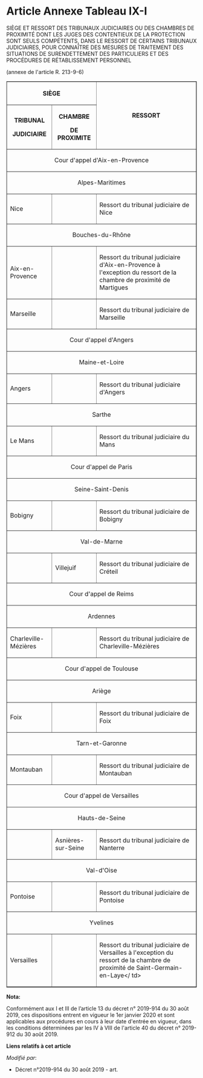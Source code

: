 # Article Annexe Tableau IX-I

SIÈGE ET RESSORT DES TRIBUNAUX JUDICIAIRES OU DES CHAMBRES DE PROXIMITÉ DONT LES JUGES DES CONTENTIEUX DE LA PROTECTION SONT
SEULS COMPÉTENTS, DANS LE RESSORT DE CERTAINS TRIBUNAUX JUDICIAIRES, POUR CONNAÎTRE DES MESURES DE TRAITEMENT DES SITUATIONS
DE SURENDETTEMENT DES PARTICULIERS ET DES PROCÉDURES DE RÉTABLISSEMENT PERSONNEL

(annexe de l'article R. 213-9-6)

<table border="1">
  <tbody>
    <tr>
      <th colspan="2">

SIÈGE</th>
      <th rowspan="2">

RESSORT</th>
    </tr>
    <tr>
      <th>

TRIBUNAL

JUDICIAIRE</th>
      <th>

CHAMBRE

DE PROXIMITE</th>
    </tr>
    <tr>
      <td align="center" colspan="3">

Cour d'appel d'Aix-en-Provence</td>
    </tr>
    <tr>
      <td align="center" colspan="3">

Alpes-Maritimes</td>
    </tr>
    <tr>
      <td align="left">

Nice</td>
      <td align="left">
      </td><td align="left">

Ressort du tribunal judiciaire de Nice</td>
    </tr>
    <tr>
      <td align="center" colspan="3">

Bouches-du-Rhône</td>
    </tr>
    <tr>
      <td align="left">

Aix-en-Provence</td>
      <td align="left">
      </td><td align="left">

Ressort du tribunal judiciaire d'Aix-en-Provence à l'exception du ressort de la chambre de proximité de Martigues</td>
    </tr>
    <tr>
      <td align="left">

Marseille</td>
      <td align="left">
      </td><td align="left">

Ressort du tribunal judiciaire de Marseille</td>
    </tr>
    <tr>
      <td align="center" colspan="3">

Cour d'appel d'Angers</td>
    </tr>
    <tr>
      <td align="center" colspan="3">

Maine-et-Loire</td>
    </tr>
    <tr>
      <td align="left">

Angers</td>
      <td align="left">
      </td><td align="left">

Ressort du tribunal judiciaire d'Angers</td>
    </tr>
    <tr>
      <td align="center" colspan="3">

Sarthe</td>
    </tr>
    <tr>
      <td align="left">

Le Mans</td>
      <td align="left">
      </td><td align="left">

Ressort du tribunal judiciaire du Mans</td>
    </tr>
    <tr>
      <td align="center" colspan="3">

Cour d'appel de Paris</td>
    </tr>
    <tr>
      <td align="center" colspan="3">

Seine-Saint-Denis</td>
    </tr>
    <tr>
      <td align="left">

Bobigny</td>
      <td align="left">
      </td><td align="left">

Ressort du tribunal judiciaire de Bobigny</td>
    </tr>
    <tr>
      <td align="center" colspan="3">

Val-de-Marne</td>
    </tr>
    <tr>
      <td align="left">
      </td><td align="left">

Villejuif</td>
      <td align="left">

Ressort du tribunal judiciaire de Créteil</td>
    </tr>
    <tr>
      <td align="center" colspan="3">

Cour d'appel de Reims</td>
    </tr>
    <tr>
      <td align="center" colspan="3">

Ardennes</td>
    </tr>
    <tr>
      <td align="left">

Charleville-Mézières</td>
      <td align="left">
      </td><td align="left">

Ressort du tribunal judiciaire de Charleville-Mézières</td>
    </tr>
    <tr>
      <td align="center" colspan="3">

Cour d'appel de Toulouse</td>
    </tr>
    <tr>
      <td align="center" colspan="3">

Ariège</td>
    </tr>
    <tr>
      <td align="left">

Foix</td>
      <td align="left">
      </td><td align="left">

Ressort du tribunal judiciaire de Foix</td>
    </tr>
    <tr>
      <td align="center" colspan="3">

Tarn-et-Garonne</td>
    </tr>
    <tr>
      <td align="left">

Montauban</td>
      <td align="left">
      </td><td align="left">

Ressort du tribunal judiciaire de Montauban</td>
    </tr>
    <tr>
      <td align="center" colspan="3">

Cour d'appel de Versailles</td>
    </tr>
    <tr>
      <td align="center" colspan="3">

Hauts-de-Seine</td>
    </tr>
    <tr>
      <td align="left">
      </td><td align="left">

Asnières-sur-Seine</td>
      <td align="left">

Ressort du tribunal judiciaire de Nanterre</td>
    </tr>
    <tr>
      <td align="center" colspan="3">

Val-d'Oise</td>
    </tr>
    <tr>
      <td align="left">

Pontoise</td>
      <td align="left">
      </td><td align="left">

Ressort du tribunal judiciaire de Pontoise</td>
    </tr>
    <tr>
      <td align="center" colspan="3">

Yvelines</td>
    </tr>
    <tr>
      <td align="left">

Versailles</td>
      <td align="left">
      </td><td align="left">

Ressort du tribunal judiciaire de Versailles à l'exception du ressort de la chambre de proximité de Saint-Germain-en-Laye</
td>
    </tr>
  </tbody>
</table>

**Nota:**

Conformément aux I et III de l’article 13 du décret n° 2019-914 du 30 août 2019, ces dispositions entrent en vigueur le 1er
janvier 2020 et sont applicables aux procédures en cours à leur date d'entrée en vigueur, dans les conditions déterminées par
les IV à VIII de l'article 40 du décret n° 2019-912 du 30 août 2019.

**Liens relatifs à cet article**

_Modifié par_:

  - Décret n°2019-914 du 30 août 2019 - art.
